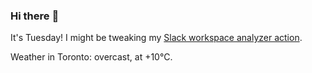 ### Hi there :wave:

It's Tuesday! I might be tweaking my [Slack workspace analyzer action](https://github.com/bewuethr/slack-analyzer).

Weather in Toronto: overcast, at +10°C.
